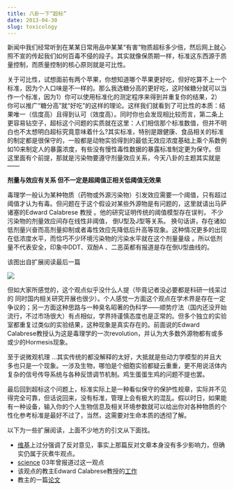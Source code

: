 ```yaml
---
title: 八卦一下“超标”
date: 2013-04-30
slug: toxicology
---
```


新闻中我们经常听到在某某日常用品中某某“有害”物质超标多少倍，然后网上就心照不宣的传起我们如何百毒不侵的段子。其实就像保质期一样，标准这东西源于质量控制，而质量控制的核心原则就是可比性。

关于可比性，试想面前有两个苹果，你想知道哪个苹果更好吃，但好吃算不上一个标准，因为个人口味是不一样的。那么我选糖分高的更好吃，这时候糖分就可以当作一个标准，因为1）你可以使用标准化的测定程序来得到并重复你的结果，2）你可以推广“糖分高”就“好吃”的这样的理论。这样我们就看到了可比性的本质：结果唯一（信度高）且得到认可（效度高）。同时你也会发现相比较而言，第二条上更容易钻空子，超标这个问题的实质就在这里：人们相信那个标准数值，但并不明白也不太想明白超标究竟意味着什么?其实标准，特别是跟健康、食品相关的标准的制定都是很保守的，一般都是动物实验得到的最低无效应浓度基础上乘个系数例如10来制定人的暴露浓度，有些没有慢性毒性数据的暴露标准制定更为保守。但这里面有个前提，那就是污染物要遵守剂量效应关系，今天八卦的主题其实就是——

**剂量与效应有关系 但不一定是超阈值正相关低阈值无效果**

毒理学一般认为某种物质（药物或外源污染物）引发效应需要一个阈值，只有超过阈值才认为有毒。但问题在于这个假设对某些外源物是有问题的，这里就请出马萨诸塞的Edward Calabrese 教授 。他的研究证明传统的阈值模型存在误判， 不少污染物的剂量效应间存在线性非阈值， 倒U型及J型等关系。 换句话讲，存在诸如低剂量兴奋而高剂量抑制或者毒性效应先降低后升高等现象。这种情况更多的出现在低浓度水平，而恰巧不少环境污染物的污染水平就在这个剂量量级 。所以低剂量不代表安全，印象中DDT、双酚A 、二恶英都有报道是存在倒U型曲线的。

该图出自扩展阅读最后一篇

![](https://yufree.github.io/blogcn/figure/toxic.jpg)

但如大家所感觉的，这个观点似乎没什么人提（毕竟记者没必要都是科研一线呆过的 同时国内相关研究开展也很少）。个人感觉一方面这个观点在学术界是存在一定争议的；另一方面这种思路与一种臭名昭著的伪科学——顺势疗法（国内还没开始流行，不过市场很大）有点相似，学界持谨慎态度也是正常的。但多个独立的实验室都重复过类似的实验结果，这种现象是真实存在的。前面说的Edward Calabrese教授认为这是毒理学的一次revolution，并认为大多数外源物都有或多或少的Hormesis现象。

至于说微观机理 …其实传统的都没解释的太好，大抵就是些动力学模型的并且大多也只是一个现象。一涉及生物，哪怕是个细胞实验都疑云重重，更不用说活体内复杂的信号传导系统与各种反馈调节机制。鸡生蛋蛋生鸡的问题不提也罢。

最后回到超标这个问题上，标准实际上是一种看似保守的保护性规章，实际并不见得完全可靠，但话说回来，没有标准，管理上会有极大的混乱。假以时日，如果能有一种设备，输入你的个人生物信息及相关环境参数就可以给出你对各种物质的个性化参考标准是最好不过了，当然，这需要对生命本质的透彻了解。

以下为一些扩展阅读，上面不少地方的引文从下面找。

- [维基](http://en.wikipedia.org/wiki/Hormesis)上过分强调了反对意见，事实上那篇反对文章本身没有多少影响力，但确实仍属于灰煮牛观点。
- [science](http://www.politicalbubbles.info/Sipping_From_a_Poisoned_Chalice.pdf) 03年曾报道过这一观点
- 该观点的教主Edward Calabrese教授的[工作](http://works.bepress.com/edward_calabrese/)
- 教主的一篇[论文](http://www.ncbi.nlm.nih.gov/pmc/articles/PMC1299203/)
